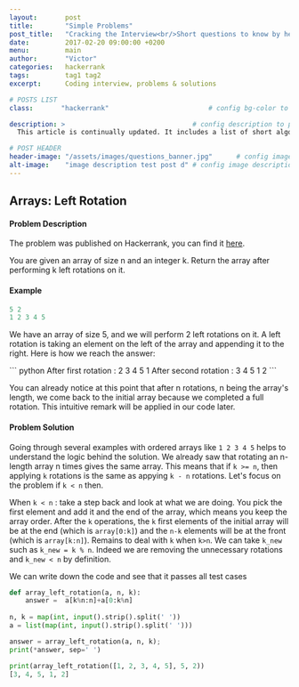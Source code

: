 ```yaml
---
layout:       post
title:        "Simple Problems"
post_title:	  "Cracking the Interview<br/>Short questions to know by heart"
date:         2017-02-20 09:00:00 +0200
menu:		  main
author:       "Victor"
categories:   hackerrank
tags:         tag1 tag2
excerpt:      Coding interview, problems & solutions

# POSTS LIST
class:       "hackerrank"                         # config bg-color to post list card (1..6)

description: >                                # config description to post list card
  This article is continually updated. It includes a list of short algorithms/data structures questions that you should master before any coding interview.

# POST HEADER
header-image: "/assets/images/questions_banner.jpg"      # config image to post header
alt-image:    "image description test post d" # config image description to alt att.
---
```

<h2>Arrays: Left Rotation</h2>

<h4>Problem Description</h4>

<p>The problem was published on Hackerrank, you can find it <a href="https://www.hackerrank.com/challenges/ctci-array-left-rotation">here</a>.</p>
<p>You are given an array of size n and an integer k. Return the array after performing k left rotations on it.</p>

<h4>Example</h4>

``` python
5 2
1 2 3 4 5
```
<p>We have an array of size 5, and we will perform 2 left rotations on it. A left rotation is taking an element on the left of the array and appending it to the right. Here is how we reach the answer:</p>
``` python
After first rotation   : 2 3 4 5 1
After second rotation  : 3 4 5 1 2
```
<p>You can already notice at this point that after n rotations, n being the array's length, we come back to the initial array because we completed a full rotation. This intuitive remark will be applied in our code later.</p>

<h4>Problem Solution</h4>
<p>Going through several examples with ordered arrays like <code>1 2 3 4 5</code> helps to understand the logic behind the solution. We already saw that rotating an n-length array n times gives the same array. This means that if <code>k >= n</code>, then applying <code>k</code> rotations is the same as appying <code>k - n</code> rotations. Let's focus on the problem if <code>k < n</code> then.</p>
<p>When <code>k < n</code> : take a step back and look at what we are doing. You pick the first element and add it and the end of the array, which means you keep the array order. After the <code>k</code> operations, the <code>k</code> first elements of the initial array will be at the end (which is <code>array[0:k]</code>) and the <code>n-k</code> elements will be at the front (which is <code>array[k:n]</code>). Remains to deal with <code>k</code> when <code>k>n</code>. We can take <code>k_new</code> such as <code>k_new = k % n</code>. Indeed we are removing the unnecessary rotations and <code>k_new < n</code> by definition.</p>
<p>We can write down the code and see that it passes all test cases</p>


``` python
def array_left_rotation(a, n, k):
    answer =  a[k%n:n]+a[0:k%n]
    
n, k = map(int, input().strip().split(' '))
a = list(map(int, input().strip().split(' ')))

answer = array_left_rotation(a, n, k);
print(*answer, sep=' ')
```
``` python
print(array_left_rotation([1, 2, 3, 4, 5], 5, 2))
[3, 4, 5, 1, 2]
```

